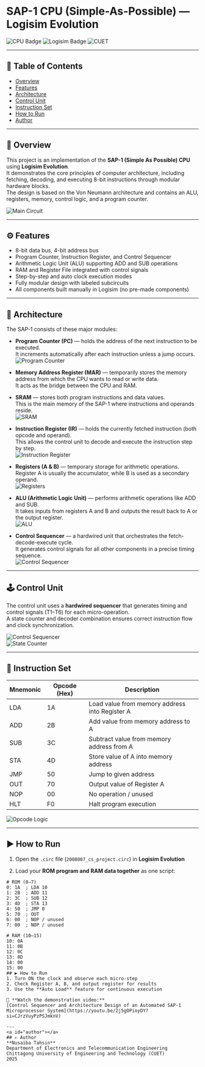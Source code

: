 # SAP-1 CPU (Simple-As-Possible) — Logisim Evolution
![CPU Badge](https://img.shields.io/badge/CPU-SAP--1-brightgreen)
![Logisim Badge](https://img.shields.io/badge/Tool-Logisim--Evolution-blue)
![CUET](https://img.shields.io/badge/CUET-ETC-red)

---

## 📘 Table of Contents
- [Overview](#overview)
- [Features](#features)
- [Architecture](#architecture)
- [Control Unit](#control-unit)
- [Instruction Set](#instruction-set)
- [How to Run](#how-to-run)
- [Author](#author)

---

<a id="overview"></a>
## 🧩 Overview
This project is an implementation of the **SAP-1 (Simple As Possible) CPU** using **Logisim Evolution**.  
It demonstrates the core principles of computer architecture, including fetching, decoding, and executing 8-bit instructions through modular hardware blocks.  
The design is based on the Von Neumann architecture and contains an ALU, registers, memory, control logic, and a program counter.

![Main Circuit](https://github.com/NusaibaTahsin328/2008007_SAP1_project/blob/main/main.png)

---
<a id="features"></a>
## ⚙️ Features
- 8-bit data bus, 4-bit address bus  
- Program Counter, Instruction Register, and Control Sequencer  
- Arithmetic Logic Unit (ALU) supporting ADD and SUB operations  
- RAM and Register File integrated with control signals  
- Step-by-step and auto clock execution modes  
- Fully modular design with labeled subcircuits  
- All components built manually in Logisim (no pre-made components)

---
<a id="architecture"></a>

## 🧠 Architecture
The SAP-1 consists of these major modules:

- **Program Counter (PC)** — holds the address of the next instruction to be executed.  
  It increments automatically after each instruction unless a jump occurs.  
  ![Program Counter](https://github.com/NusaibaTahsin328/2008007_SAP1_project/blob/main/pc.png)

- **Memory Address Register (MAR)** — temporarily stores the memory address from which the CPU wants to read or write data.  
  It acts as the bridge between the CPU and RAM.  

- **SRAM** — stores both program instructions and data values.  
  This is the main memory of the SAP-1 where instructions and operands reside.  
  ![SRAM](https://github.com/NusaibaTahsin328/2008007_SAP1_project/blob/main/sram.png)

- **Instruction Register (IR)** — holds the currently fetched instruction (both opcode and operand).  
  This allows the control unit to decode and execute the instruction step by step.  
  ![Instruction Register](https://github.com/NusaibaTahsin328/2008007_SAP1_project/blob/main/ins%20reg.png)

- **Registers (A & B)** — temporary storage for arithmetic operations.  
  Register A is usually the accumulator, while B is used as a secondary operand.  
  ![Registers](https://github.com/NusaibaTahsin328/2008007_SAP1_project/blob/main/reg.png)

- **ALU (Arithmetic Logic Unit)** — performs arithmetic operations like ADD and SUB.  
  It takes inputs from registers A and B and outputs the result back to A or the output register.  
  ![ALU](https://github.com/NusaibaTahsin328/2008007_SAP1_project/blob/main/ALU.png)

- **Control Sequencer** — a hardwired unit that orchestrates the fetch-decode-execute cycle.  
  It generates control signals for all other components in a precise timing sequence.  
  ![Control Sequencer](https://github.com/NusaibaTahsin328/2008007_SAP1_project/blob/main/cs.png)

---
<a id="control unit"></a>
## 🕹️ Control Unit
The control unit uses a **hardwired sequencer** that generates timing and control signals (T1–T6) for each micro-operation.  
A state counter and decoder combination ensures correct instruction flow and clock synchronization.

![Control Sequencer](https://github.com/NusaibaTahsin328/2008007_SAP1_project/blob/main/opcode.png)  
![State Counter](https://github.com/NusaibaTahsin328/2008007_SAP1_project/blob/main/state_counter.png)

---
<a id="Instruction Set"></a>
## 🧾 Instruction Set

| Mnemonic | Opcode (Hex) | Description |
|-----------|--------------|-------------|
| LDA | 1A | Load value from memory address into Register A |
| ADD | 2B | Add value from memory address to A |
| SUB | 3C | Subtract value from memory address from A |
| STA | 4D | Store value of A into memory address |
| JMP | 50 | Jump to given address |
| OUT | 70 | Output value of Register A |
| NOP | 00 | No operation / unused |
| HLT | F0 | Halt program execution |

![Opcode Logic](https://github.com/NusaibaTahsin328/2008007_SAP1_project/blob/main/opcode.png)  

---
<a id="How to run"></a>
## ▶️ How to Run
1. Open the `.circ` file (`2008007_cs_project.circ`) in **Logisim Evolution**  

2. Load your **ROM program and RAM data together** as one script:

```text
# ROM (0–7)
0: 1A  ; LDA 10
1: 2B  ; ADD 11
2: 3C  ; SUB 12
3: 4D  ; STA 13
4: 50  ; JMP 0
5: 70  ; OUT
6: 00  ; NOP / unused
7: 00  ; NOP / unused

# RAM (10–15)
10: 0A
11: 0B
12: 0C
13: 0D
14: 00
15: 00
## ▶️ How to Run
1. Turn ON the clock and observe each micro-step  
2. Check Register A, B, and output register for results  
3. Use the **Auto Load** feature for continuous execution

🎥 **Watch the demonstration video:**  
[Control Sequencer and Architecture Design of an Automated SAP-1 Microprocessor System](https://youtu.be/2j5gOPioyDY?si=CJrzVuyPzPSJmknV)

---
<a id="author"></a>
## ✍️ Author
**Nusaiba Tahsin**  
Department of Electronics and Telecommunication Engineering  
Chittagong University of Engineering and Technology (CUET)  
2025




